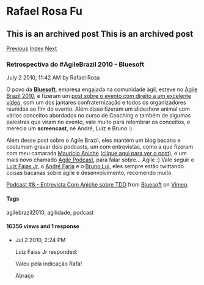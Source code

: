 Rafael Rosa Fu
==============

This is an archived post This is an archived post
-------------------------------------------------

[Previous](../../../posts/2010/07/dica-rapida-c-no-ubuntu.html)
[Index](../../../index.html)
[Next](../../../posts/2010/07/colocando-outro-villain-no-meu-htc-hero.html)

### Retrospectiva do \#AgileBrazil 2010 - Bluesoft

July 2 2010, 11:42 AM by Rafael Rosa

O povo da **[Bluesoft](http://www.bluesoft.com.br/)**, empresa engajada
na comunidade ágil, esteve no [Agile Brazil
2010](http://www.agilebrazil.com.br), e fizeram um [post sobre o evento
com direito a um excelente
vídeo](http://bluesoft.wordpress.com/2010/07/02/estivemos-na-agile-brazil-conference-2010),
com um dos jantares confraternização e todos os organizadores reunidos
ao fim do evento. Além disso fizeram um slideshow animal com vários
conceitos abordados no curso de Coaching e também de algumas palestras
que viram no evento, vale muito para relembrar os conceitos, e merecia
um **screencast**, né André, Luiz e Bruno :)

Além desse post sobre o Agile Brazil, eles mantém um blog bacana e
costumam gravar dois podcasts, um com entrevistas, como a que fizeram
com meu camarada [Maurício Aniche](http://twitter.com/mauricioaniche)
([clique aqui para ver o
post](http://bluesoft.wordpress.com/2010/06/14/podcast-8-test-driven-development/)),
e um mais novo chamado [Agile Podcast](http://www.agilepodcast.com/),
para falar sobre... Agile :) Vale seguir o [Luiz Faias
Jr](http://twitter.com/luizfaias), o [André
Faria](http://twitter.com/andrefaria) e o [Bruno
Lui](http://twitter.com/bruno_lui), eles sempre estão twittando coisas
bacanas sobre agile e desenvolvimento, recomendo muito.

[Podcast \#8 - Entrevista Com Aniche sobre
TDD](http://vimeo.com/12424070) from
[Bluesoft](http://vimeo.com/bluesoft) on [Vimeo](http://vimeo.com).

#### Tags

agilebrazil2010, agilidade, podcast

#### 16356 views and 1 response

-   Jul 2 2010, 2:24 PM

    Luiz Faias Jr responded:

    Valeu pela indicação Rafa!

    Abraço



